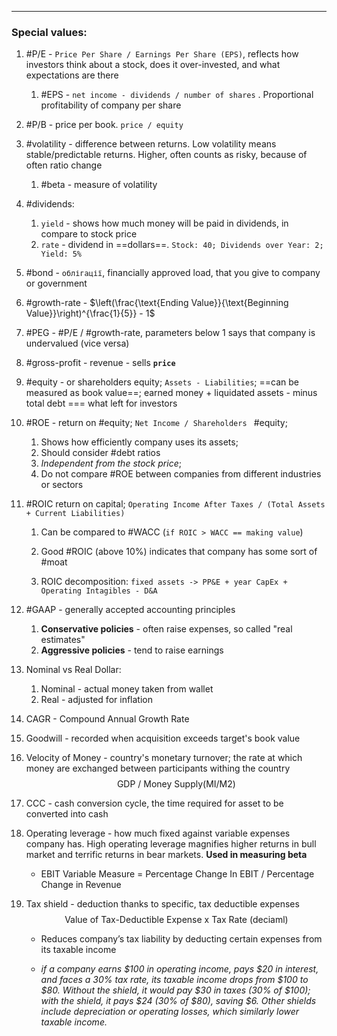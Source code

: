 ***
### Special values:
1. #P/E - `Price Per Share / Earnings Per Share (EPS)`, reflects how investors think about a stock, does it over-invested, and what expectations are there 
	1. #EPS - `net income - dividends / number of shares` . Proportional profitability of company per share 
2. #P/B - price per book. `price / equity`

3. #volatility - difference between returns. Low volatility means stable/predictable returns. Higher, often counts as risky, because of often ratio change 
	1. #beta - measure of volatility 

4. #dividends:
	1. `yield` - shows how much money will be paid in dividends, in compare to stock price 
	2. `rate` - dividend in ==dollars==. `Stock: 40; Dividends over Year: 2; Yield: 5%`

5. #bond - `облігації`, financially approved load, that you give to company or government  

6. #growth-rate -  $\left(\frac{\text{Ending Value}}{\text{Beginning Value}}\right)^{\frac{1}{5}} - 1$  

7. #PEG - #P/E / #growth-rate, parameters below 1 says that company is undervalued (vice versa)

8. #gross-profit - revenue - sells **`price`** 

9. #equity - or shareholders equity; `Assets - Liabilities`; ==can be measured as book value==; earned money + liquidated assets - minus total debt === what left for investors 

10. #ROE - return on #equity; `Net Income / Shareholders ` #equity; 
	1. Shows how efficiently company uses its assets;
	2. Should consider #debt ratios 
	3. *Independent from the stock price*;  
	4. Do not compare #ROE between companies from different industries or sectors

11. #ROIC return on capital; `Operating Income After Taxes / (Total Assets + Current Liabilities)`
	1. Can be compared to #WACC (`if ROIC > WACC == making value`)
	2. Good #ROIC (above 10%) indicates that company has some sort of #moat 

	3. ROIC decomposition: `fixed assets -> PP&E + year CapEx + Operating Intagibles - D&A` 
12. #GAAP - generally accepted accounting principles 
	1. **Conservative policies** - often raise expenses, so called "real estimates"
	2. **Aggressive policies** - tend to raise earnings

13. Nominal vs Real Dollar:
	1. Nominal - actual money taken from wallet
	2. Real - adjusted for inflation 

14. CAGR - Compound Annual Growth Rate

15. Goodwill - recorded when acquisition exceeds target's book value 

16. Velocity of Money - country's monetary turnover; the rate at which money are exchanged between participants withing the country $$\text{GDP / Money Supply(MI/M2)}$$
17. CCC - cash conversion cycle, the time required for asset to be converted into cash 

18. Operating leverage - how much fixed against variable expenses company has. High operating leverage magnifies higher returns in bull market and terrific returns in bear markets. **Used in measuring beta**
	- $\text{EBIT Variable Measure = Percentage Change In EBIT / Percentage Change in Revenue}$

19. Tax shield - deduction thanks to specific, tax deductible expenses $$\text{Value of Tax-Deductible Expense x Tax Rate (deciaml) }$$
	- Reduces company’s tax liability by deducting certain expenses from its taxable income
	
	- *if a company earns $100 in operating income, pays $20 in interest, and faces a 30% tax rate, its taxable income drops from $100 to $80. Without the shield, it would pay $30 in taxes (30% of $100); with the shield, it pays $24 (30% of $80), saving $6. Other shields include depreciation or operating losses, which similarly lower taxable income.*